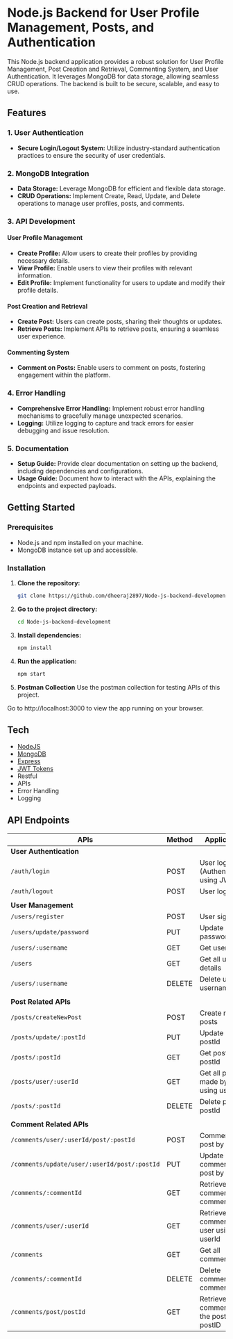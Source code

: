 # Node.js Backend for User Profile Management, Posts, and Authentication

This Node.js backend application provides a robust solution for User Profile Management, Post Creation and Retrieval, Commenting System, and User Authentication. It leverages MongoDB for data storage, allowing seamless CRUD operations. The backend is built to be secure, scalable, and easy to use.

## Features

### 1. User Authentication

- **Secure Login/Logout System:** Utilize industry-standard authentication practices to ensure the security of user credentials.
  
### 2. MongoDB Integration

- **Data Storage:** Leverage MongoDB for efficient and flexible data storage.
- **CRUD Operations:** Implement Create, Read, Update, and Delete operations to manage user profiles, posts, and comments.

### 3. API Development

#### User Profile Management

- **Create Profile:** Allow users to create their profiles by providing necessary details.
- **View Profile:** Enable users to view their profiles with relevant information.
- **Edit Profile:** Implement functionality for users to update and modify their profile details.

#### Post Creation and Retrieval

- **Create Post:** Users can create posts, sharing their thoughts or updates.
- **Retrieve Posts:** Implement APIs to retrieve posts, ensuring a seamless user experience.

#### Commenting System

- **Comment on Posts:** Enable users to comment on posts, fostering engagement within the platform.

### 4. Error Handling

- **Comprehensive Error Handling:** Implement robust error handling mechanisms to gracefully manage unexpected scenarios.
- **Logging:** Utilize logging to capture and track errors for easier debugging and issue resolution.

### 5. Documentation

- **Setup Guide:** Provide clear documentation on setting up the backend, including dependencies and configurations.
- **Usage Guide:** Document how to interact with the APIs, explaining the endpoints and expected payloads.

## Getting Started

### Prerequisites

- Node.js and npm installed on your machine.
- MongoDB instance set up and accessible.

### Installation

1. **Clone the repository:**

   ```bash
   git clone https://github.com/dheeraj2897/Node-js-backend-development.git
    ```

2. **Go to the project directory:**

    ```bash
    cd Node-js-backend-development
    ```

3. **Install dependencies:**

    ```bash
    npm install
    ```

4. **Run the application:**

    ```bash
    npm start
    ```

5. **Postman Collection**
        Use the postman collection for testing APIs of this project.

Go to http://localhost:3000 to view the app running on your browser.

## Tech

- [NodeJS](https://nodejs.org/en/)
- [MongoDB](https://www.mongodb.com/)
- [Express](https://expressjs.com/)
- [JWT Tokens](https://jwt.io/)
- Restful
- APIs
- Error Handling
- Logging

## API Endpoints

| APIs                                        | Method | Applications                                 |
| ------------------------------------------- | ------ | -------------------------------------------- |
| **User Authentication**                     |        |                                              |
| `/auth/login`                               | POST   | User login (Authentication) using JWT        |
| `/auth/logout`                              | POST   | User logout                                  |
|                                             |        |                                              |
| **User Management**                         |        |                                              |
| `/users/register`                           | POST   | User sign-up                                 |
| `/users/update/password`                    | PUT    | Update user password                        |
| `/users/:username`                            | GET    | Get user details                             |
| `/users`                           | GET | Get all user details                       |
| `/users/:username`                           | DELETE | Delete user by username                      |
|                                             |        |                                              |
| **Post Related APIs**                       |        |                                              |
| `/posts/createNewPost`                      | POST   | Create new posts                             |
| `/posts/update/:postId`      | PUT    | Update post by postId                       |
| `/posts/:postId`                             | GET    | Get post by postId                           |
| `/posts/user/:userId`                     | GET | Get all post made by user using userId                        |
| `/posts/:postId`                     | DELETE | Delete post by postId                        |
|                                             |        |                                              |
| **Comment Related APIs**                    |        |                                              |
| `/comments/user/:userId/post/:postId`         | POST   | Comment on post by user                      |
| `/comments/update/user/:userId/post/:postId` | PUT    | Update comment on post by user               |
| `/comments/:commentId`                       | GET    | Retrieve comment by commentID               |
| `/comments/user/:userId`                    | GET    | Retrieve all comments by user using userId             |
| `/comments`                       | GET | Get all comments                 |
| `/comments/:commentId`                       | DELETE | Delete comment by commentID                 |
| `/comments/post/postId`                     | GET    | Retrieve all comments on the post by postID  |


